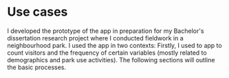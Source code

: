 # Use cases

I developed the prototype of the app in preparation for my Bachelor's dissertation research project where I conducted fieldwork in a neighbourhood park. I used the app in two contexts:
Firstly, I used to app to count visitors and the frequency of certain variables (mostly related to demographics and park use activities). The following sections will outline the basic processes.
